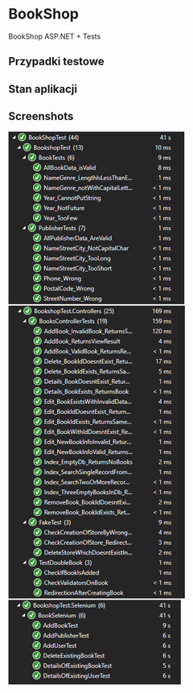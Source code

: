 # BookShop
BookShop ASP.NET + Tests

## Przypadki testowe


## Stan aplikacji


## Screenshots
![Test1](Screenshots/scrn1.png)
![Test2](Screenshots/scrn2.png)
![Test3](Screenshots/scrn3.png)
